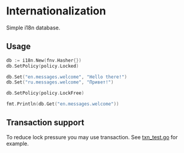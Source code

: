 # Internationalization

Simple i18n database.

## Usage

```go
db := i18n.New(fnv.Hasher{})
db.SetPolicy(policy.Locked)

db.Set("en.messages.welcome", "Hello there!")
db.Set("ru.messages.welcome", "Привет!")

db.SetPolicy(policy.LockFree)

fmt.Println(db.Get("en.messages.welcome"))
```

## Transaction support

To reduce lock pressure you may use transaction. See [txn_test.go](txn_test.go) for example.
